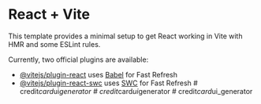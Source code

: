 # React + Vite

This template provides a minimal setup to get React working in Vite with HMR and some ESLint rules.

Currently, two official plugins are available:

- [@vitejs/plugin-react](https://github.com/vitejs/vite-plugin-react/blob/main/packages/plugin-react/README.md) uses [Babel](https://babeljs.io/) for Fast Refresh
- [@vitejs/plugin-react-swc](https://github.com/vitejs/vite-plugin-react-swc) uses [SWC](https://swc.rs/) for Fast Refresh
#   c r e d i t _ c a r d _ u i _ g e n e r a t o r  
 #   c r e d i t _ c a r d _ u i _ g e n e r a t o r  
 #   c r e d i t _ c a r d _ u i _ g e n e r a t o r  
 